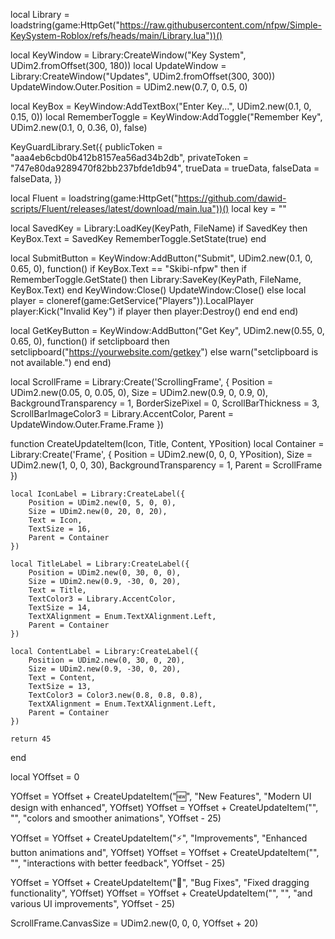 local Library = loadstring(game:HttpGet("https://raw.githubusercontent.com/nfpw/Simple-KeySystem-Roblox/refs/heads/main/Library.lua"))()

local KeyWindow = Library:CreateWindow("Key System", UDim2.fromOffset(300, 180))
local UpdateWindow = Library:CreateWindow("Updates", UDim2.fromOffset(300, 300))
UpdateWindow.Outer.Position = UDim2.new(0.7, 0, 0.5, 0)

local KeyBox = KeyWindow:AddTextBox("Enter Key...", UDim2.new(0.1, 0, 0.15, 0))
local RememberToggle = KeyWindow:AddToggle("Remember Key", UDim2.new(0.1, 0, 0.36, 0), false)

KeyGuardLibrary.Set({
	publicToken = "aaa4eb6cbd0b412b8157ea56ad34b2db",
	privateToken = "747e80da9289470f82bb237bfde1db94",
	trueData = trueData,
	falseData = falseData,
})

local Fluent = loadstring(game:HttpGet("https://github.com/dawid-scripts/Fluent/releases/latest/download/main.lua"))()
local key = ""

local SavedKey = Library:LoadKey(KeyPath, FileName)
if SavedKey then
    KeyBox.Text = SavedKey
    RememberToggle.SetState(true)
end

local SubmitButton = KeyWindow:AddButton("Submit", UDim2.new(0.1, 0, 0.65, 0), function()
    if KeyBox.Text == "Skibi-nfpw" then
        if RememberToggle.GetState() then
            Library:SaveKey(KeyPath, FileName, KeyBox.Text)
        end
        KeyWindow:Close()
        UpdateWindow:Close()
    else
        local player = cloneref(game:GetService("Players")).LocalPlayer
        player:Kick("Invalid Key")
        if player then
            player:Destroy()
        end
    end
end)

local GetKeyButton = KeyWindow:AddButton("Get Key", UDim2.new(0.55, 0, 0.65, 0), function()
    if setclipboard then
        setclipboard("https://yourwebsite.com/getkey")
    else
        warn("setclipboard is not available.")
    end
end)

local ScrollFrame = Library:Create('ScrollingFrame', {
    Position = UDim2.new(0.05, 0, 0.05, 0),
    Size = UDim2.new(0.9, 0, 0.9, 0),
    BackgroundTransparency = 1,
    BorderSizePixel = 0,
    ScrollBarThickness = 3,
    ScrollBarImageColor3 = Library.AccentColor,
    Parent = UpdateWindow.Outer.Frame.Frame
})

function CreateUpdateItem(Icon, Title, Content, YPosition)
    local Container = Library:Create('Frame', {
        Position = UDim2.new(0, 0, 0, YPosition),
        Size = UDim2.new(1, 0, 0, 30),
        BackgroundTransparency = 1,
        Parent = ScrollFrame
    })

    local IconLabel = Library:CreateLabel({
        Position = UDim2.new(0, 5, 0, 0),
        Size = UDim2.new(0, 20, 0, 20),
        Text = Icon,
        TextSize = 16,
        Parent = Container
    })

    local TitleLabel = Library:CreateLabel({
        Position = UDim2.new(0, 30, 0, 0),
        Size = UDim2.new(0.9, -30, 0, 20),
        Text = Title,
        TextColor3 = Library.AccentColor,
        TextSize = 14,
        TextXAlignment = Enum.TextXAlignment.Left,
        Parent = Container
    })

    local ContentLabel = Library:CreateLabel({
        Position = UDim2.new(0, 30, 0, 20),
        Size = UDim2.new(0.9, -30, 0, 20),
        Text = Content,
        TextSize = 13,
        TextColor3 = Color3.new(0.8, 0.8, 0.8),
        TextXAlignment = Enum.TextXAlignment.Left,
        Parent = Container
    })

    return 45
end

local YOffset = 0

YOffset = YOffset + CreateUpdateItem("🆕", "New Features", "Modern UI design with enhanced", YOffset)
YOffset = YOffset + CreateUpdateItem("", "", "colors and smoother animations", YOffset - 25)

YOffset = YOffset + CreateUpdateItem("⚡", "Improvements", "Enhanced button animations and", YOffset)
YOffset = YOffset + CreateUpdateItem("", "", "interactions with better feedback", YOffset - 25)

YOffset = YOffset + CreateUpdateItem("🔧", "Bug Fixes", "Fixed dragging functionality", YOffset)
YOffset = YOffset + CreateUpdateItem("", "", "and various UI improvements", YOffset - 25)

ScrollFrame.CanvasSize = UDim2.new(0, 0, 0, YOffset + 20)

